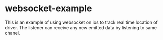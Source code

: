 # websocket-example


This is an example of using websocket on ios to track real time location of driver.
The listener can receive any new emitted data by listening to same chanel. 
